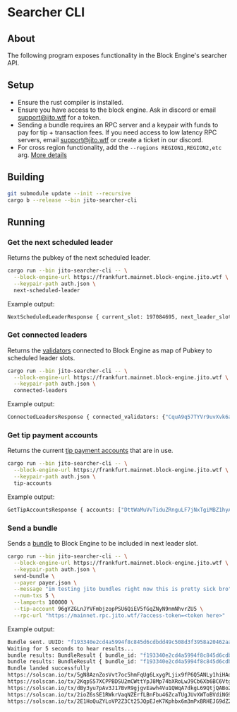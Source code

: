 # Searcher CLI

## About

The following program exposes functionality in the Block Engine's searcher API.

## Setup

- Ensure the rust compiler is installed.
- Ensure you have access to the block engine. Ask in discord or email support@jito.wtf for a token.
- Sending a bundle requires an RPC server and a keypair with funds to pay for tip + transaction fees. If you need access
  to low latency RPC servers, email support@jito.wtf or create a ticket in our discord.
- For cross region functionality, add the `--regions REGION1,REGION2,etc`
  arg. [More details](https://jito-labs.gitbook.io/mev/searcher-services/recommendations#cross-region)

## Building

```bash
git submodule update --init --recursive
cargo b --release --bin jito-searcher-cli
```

## Running

### Get the next scheduled leader

Returns the pubkey of the next scheduled leader.

```bash
cargo run --bin jito-searcher-cli -- \
  --block-engine-url https://frankfurt.mainnet.block-engine.jito.wtf \
  --keypair-path auth.json \
  next-scheduled-leader
```

Example output:

```bash
NextScheduledLeaderResponse { current_slot: 197084695, next_leader_slot: 197084788, next_leader_identity: "5pPRHniefFjkiaArbGX3Y8NUysJmQ9tMZg3FrFGwHzSm" }
```

### Get connected leaders

Returns the [validators](https://jito-foundation.gitbook.io/mev/solana-mev/systems#jito-solana) connected to Block
Engine as map of Pubkey to scheduled leader slots.

```bash
cargo run --bin jito-searcher-cli -- \
  --block-engine-url https://frankfurt.mainnet.block-engine.jito.wtf \
  --keypair-path auth.json \
  connected-leaders
```

Example output:

```bash
ConnectedLeadersResponse { connected_validators: {"CquA9q57TYVr9uvXvk6aqAG5GGKk3mUL9C8ALyAsUeWg": SlotList { slots: [196992512, 196992513, <snipped>] } } }
```

### Get tip payment accounts

Returns the
current [tip payment accounts](https://jito-foundation.gitbook.io/mev/mev-payment-and-distribution/on-chain-addresses)
that are in use.

```bash
cargo run --bin jito-searcher-cli -- \
  --block-engine-url https://frankfurt.mainnet.block-engine.jito.wtf \
  --keypair-path auth.json \
  tip-accounts
```

Example output:

```bash
GetTipAccountsResponse { accounts: ["DttWaMuVvTiduZRnguLF7jNxTgiMBZ1hyAumKUiL2KRL", <snipped>] }
```

### Send a bundle

Sends a [bundle](https://jito-labs.gitbook.io/mev/searcher-resources/bundles) to Block Engine to be included in next
leader slot.

```bash
cargo run --bin jito-searcher-cli -- \
  --block-engine-url https://frankfurt.mainnet.block-engine.jito.wtf \
  --keypair-path auth.json \
  send-bundle \
  --payer payer.json \
  --message "im testing jito bundles right now this is pretty sick bro" \
  --num-txs 5 \
  --lamports 100000 \
  --tip-account 96gYZGLnJYVFmbjzopPSU6QiEV5fGqZNyN9nmNhvrZU5 \
  --rpc-url "https://mainnet.rpc.jito.wtf/?access-token=<token here>"
```

Example output:

```bash
Bundle sent. UUID: "f193340e2cd4a5994f8c845d6cdbdd49c508d3f3958a20462aa3f54fb9376e6b"
Waiting for 5 seconds to hear results...
bundle results: BundleResult { bundle_id: "f193340e2cd4a5994f8c845d6cdbdd49c508d3f3958a20462aa3f54fb9376e6b", result: Some(Accepted(Accepted { slot: 197085505, validator_identity: "AaapDdocMdZQaMAF1gXqKX2ixd7YYSxTpKHMcsbcF318" })) }
bundle results: BundleResult { bundle_id: "f193340e2cd4a5994f8c845d6cdbdd49c508d3f3958a20462aa3f54fb9376e6b", result: Some(Accepted(Accepted { slot: 197085507, validator_identity: "AaapDdocMdZQaMAF1gXqKX2ixd7YYSxTpKHMcsbcF318" })) }
Bundle landed successfully
https://solscan.io/tx/5gN8AznZosVvt7oc5hmFqUg6LxygPLjix9fP6Q5ANLy1hiHAqMWeXva68Z4j1XDMBNJZ8n9bQppsCUGAabT73dcY
https://solscan.io/tx/2KqpS57XCPPBDSU2mCWttYpJ8Mp74bXRoLwJ9Cb6Xb6BC6Vtgqjz8o9RDqEXF2t2jNEzrDQqU8pzXDg58zfz9s8T
https://solscan.io/tx/dBy3yu7pAv3J17BvR9gjgvEawh4Vu1QWqA7dkgL69QtjQABo2ru4zmqr9KqRSi4iBbCsu92oygGxpF3btLW8tBJ
https://solscan.io/tx/2ioZ6sSE1RWkrVaqNZErfLBnFbu46ZcaTUgJUvXWToBVdiNG9owbgrBTxEWiCUki6PFrnnENJ8SukQbQLNpUUjqr
https://solscan.io/tx/2E1HoQuZYLoVP2Z3Ct25JQpEJeK7Kphbx6m3mPxBRHEJG9dZ2uUHWVbtccSjDv75t5uJZ5K7182ZrmtMF4PR2yPC
```
